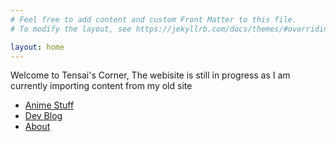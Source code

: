 ```yaml
---
# Feel free to add content and custom Front Matter to this file.
# To modify the layout, see https://jekyllrb.com/docs/themes/#overriding-theme-defaults

layout: home
---
```


Welcome to Tensai's Corner, The webisite is still in progress as I am currently importing content from my old site

<ul>
    <li>
        <a href="{{ '/anime_stuff' | relative_url }}">Anime Stuff</a>
    </li>
    <li>
        <a href="{{ '/game_dev_blog' | relative_url }}">Dev Blog</a>
    </li>
    <li>
        <a href="{{ '/about' | relative_url }}">About</a>
    </li>
</ul>